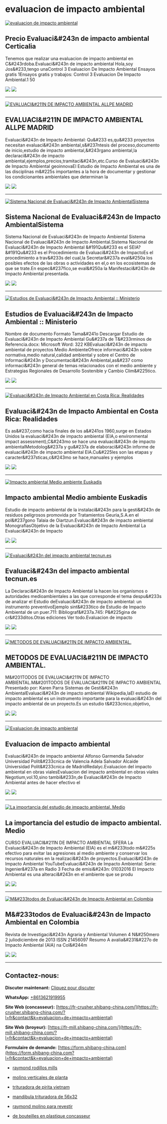 # evaluacion de impacto ambiental

<a href="https://swt.shibang-china.com/?l=fr&img&k=evaluacion+de+impacto+ambiental" target="_blank">![evaluacion de impacto ambiental](http://static.shibang-china.com/all-800x300/224.jpg)</a>

## Precio Evaluaci&#243n de impacto ambiental Certicalia
Tenemos que realizar una evaluacion de impacto ambiental en C&#243rdoba.Evaluaci&#243n de impacto ambiental Hola,soy Jos&#233,tengo unaControl 3 Evaluacion De Impacto Ambiental Ensayos gratis 1Ensayos gratis y trabajos: Control 3 Evaluacion De Impacto Ambiental.1 50


<a href="https://whatsapp.shibangsoft.com/WhatsApp.php" target="_blank" title="WhatsApp">![](http://static.shibang-china.com/icon/whatsapp.png)</a> <a href="https://swt.shibang-china.com/?l=fr&icon&k=evaluacion+de+impacto+ambiental" target="_blank">![](http://static.shibang-china.com/icon/chat-fr.png)</a>

---

<a href="https://swt.shibang-china.com/?l=fr&img&k=evaluacion+de+impacto+ambiental" target="_blank">![EVALUACI&#211N DE IMPACTO AMBIENTAL ALLPE MADRID](http://static.shibang-china.com/all-800x300/224.jpg)</a>

## EVALUACI&#211N DE IMPACTO AMBIENTAL ALLPE MADRID
Evaluaci&#243n de Impacto Ambiental: Qu&#233 es,qu&#233 proyectos necesitan evaluaci&#243n ambiental,s&#237ntesis del proceso,documento de inicio,estudio de impacto ambiental,&#243rgano ambiental,la declaraci&#243n de impacto ambiental,ejemplos,precios,tramitaci&#243n,etc.Curso de Evaluaci&#243n de Impacto Ambiental geoinnovaEl Estudio de Impacto Ambiental es una de las disciplinas m&#225s importantes a la hora de documentar y gestionar los condicionantes ambientales que determinan la


<a href="https://whatsapp.shibangsoft.com/WhatsApp.php" target="_blank" title="WhatsApp">![](http://static.shibang-china.com/icon/whatsapp.png)</a> <a href="https://swt.shibang-china.com/?l=fr&icon&k=evaluacion+de+impacto+ambiental" target="_blank">![](http://static.shibang-china.com/icon/chat-fr.png)</a>

---

<a href="https://swt.shibang-china.com/?l=fr&img&k=evaluacion+de+impacto+ambiental" target="_blank">![Sistema Nacional de Evaluaci&#243n de Impacto AmbientalSistema](http://static.shibang-china.com/all-800x300/242.jpg)</a>

## Sistema Nacional de Evaluaci&#243n de Impacto AmbientalSistema
Sistema Nacional de Evaluaci&#243n de Impacto Ambiental Sistema Nacional de Evaluaci&#243n de Impacto Ambiental.Sistema Nacional de Evaluaci&#243n de Impacto Ambiental &#191Qu&#233 es el SEIA?&#191Qu&#233 es el Procedimiento de Evaluaci&#243n de ImpactoEs el procedimiento a trav&#233s del cual,la Secretar&#237a eval&#250a los posibles efectos de las obras o actividades en el,o en los ecosistemas de que se trate.En espec&#237fico,se eval&#250a la Manifestaci&#243n de Impacto Ambiental presentada.


<a href="https://whatsapp.shibangsoft.com/WhatsApp.php" target="_blank" title="WhatsApp">![](http://static.shibang-china.com/icon/whatsapp.png)</a> <a href="https://swt.shibang-china.com/?l=fr&icon&k=evaluacion+de+impacto+ambiental" target="_blank">![](http://static.shibang-china.com/icon/chat-fr.png)</a>

---

<a href="https://swt.shibang-china.com/?l=fr&img&k=evaluacion+de+impacto+ambiental" target="_blank">![Estudios de Evaluaci&#243n de Impacto Ambiental :: Ministerio](http://static.shibang-china.com/all-800x300/987.jpg)</a>

## Estudios de Evaluaci&#243n de Impacto Ambiental :: Ministerio
Nombre de documento Formato Tama&#241o Descargar Estudio de Evaluaci&#243n de Impacto Ambiental Gu&#237a de T&#233rminos de Referencia.docx: Microsoft Word: 322 KBEvaluaci&#243n de impacto ambiental de proyectos Medio AmbienteOfrece informaci&#243n sobre normativa,medio natural,calidad ambiental y sobre el Centro de Informaci&#243n y Documentaci&#243n Ambiental,as&#237 como informaci&#243n general de temas relacionados con el medio ambiente y Estrategias Regionales de Desarrollo Sostenible y Cambio Clim&#225tico.


<a href="https://whatsapp.shibangsoft.com/WhatsApp.php" target="_blank" title="WhatsApp">![](http://static.shibang-china.com/icon/whatsapp.png)</a> <a href="https://swt.shibang-china.com/?l=fr&icon&k=evaluacion+de+impacto+ambiental" target="_blank">![](http://static.shibang-china.com/icon/chat-fr.png)</a>

---

<a href="https://swt.shibang-china.com/?l=fr&img&k=evaluacion+de+impacto+ambiental" target="_blank">![Evaluaci&#243n de Impacto Ambiental en Costa Rica: Realidades](http://static.shibang-china.com/all-800x300/601.jpg)</a>

## Evaluaci&#243n de Impacto Ambiental en Costa Rica: Realidades
Es as&#237,como hacia finales de los a&#241os 1960,surge en Estados Unidos la evaluaci&#243n de impacto ambiental (EIA,o environmental impact assessment),C&#243mo se hace una evaluaci&#243n de impacto ambientalMetodolog&#237a y gu&#237a de elaboraci&#243n informe de evaluaci&#243n de impacto ambiental EIA.Cu&#225les son las etapas y caracter&#237sticas,c&#243mo se hace,manuales y ejemplos


<a href="https://whatsapp.shibangsoft.com/WhatsApp.php" target="_blank" title="WhatsApp">![](http://static.shibang-china.com/icon/whatsapp.png)</a> <a href="https://swt.shibang-china.com/?l=fr&icon&k=evaluacion+de+impacto+ambiental" target="_blank">![](http://static.shibang-china.com/icon/chat-fr.png)</a>

---

<a href="https://swt.shibang-china.com/?l=fr&img&k=evaluacion+de+impacto+ambiental" target="_blank">![Impacto ambiental Medio ambiente Euskadis](http://static.shibang-china.com/all-800x300/160.jpg)</a>

## Impacto ambiental Medio ambiente Euskadis
Estudio de impacto ambiental de la instalaci&#243n para la gesti&#243n de residuos peligrosos promovida por Tratamientos Geuria,S.A.en el pol&#237gono Talaia de Oiartzun.Evaluaci&#243n de impacto ambiental MonografiasObjetivo de la Evaluaci&#243n de Impacto Ambiental La Evaluaci&#243n de Impacto


<a href="https://whatsapp.shibangsoft.com/WhatsApp.php" target="_blank" title="WhatsApp">![](http://static.shibang-china.com/icon/whatsapp.png)</a> <a href="https://swt.shibang-china.com/?l=fr&icon&k=evaluacion+de+impacto+ambiental" target="_blank">![](http://static.shibang-china.com/icon/chat-fr.png)</a>

---

<a href="https://swt.shibang-china.com/?l=fr&img&k=evaluacion+de+impacto+ambiental" target="_blank">![Evaluaci&#243n del impacto ambiental tecnun.es](http://static.shibang-china.com/all-800x300/675.jpg)</a>

## Evaluaci&#243n del impacto ambiental tecnun.es
La Declaraci&#243n de Impacto Ambiental la hacen los organismos o autoridades medioambientales a las que corresponde el tema despu&#233s de analizar el Estudio deEvaluaci&#243n de impacto ambiental: un instrumento preventivoEjemplo sint&#233tico de Estudio de Impacto Ambiental de un puer.711: Bibliograf&#237a.745: P&#225gina de cr&#233ditos.Otras ediciones Ver todo.Evaluacion de impacto


<a href="https://whatsapp.shibangsoft.com/WhatsApp.php" target="_blank" title="WhatsApp">![](http://static.shibang-china.com/icon/whatsapp.png)</a> <a href="https://swt.shibang-china.com/?l=fr&icon&k=evaluacion+de+impacto+ambiental" target="_blank">![](http://static.shibang-china.com/icon/chat-fr.png)</a>

---

<a href="https://swt.shibang-china.com/?l=fr&img&k=evaluacion+de+impacto+ambiental" target="_blank">![METODOS DE EVALUACI&#211N DE IMPACTO AMBIENTAL.](http://static.shibang-china.com/all-800x300/403.jpg)</a>

## METODOS DE EVALUACI&#211N DE IMPACTO AMBIENTAL.
M&#201TODOS DE EVALUACI&#211N DE IMPACTO AMBIENTAL.M&#201TODOS DE EVALUACI&#211N DE IMPACTO AMBIENTAL Presentado por: Karen Parra Sistemas de Gesti&#243n AmbientalEvaluaci&#243n de impacto ambiental Wikipedia,laEl estudio de impacto ambiental es un instrumento importante para la evaluaci&#243n del impacto ambiental de un proyecto.Es un estudio t&#233cnico,objetivo,


<a href="https://whatsapp.shibangsoft.com/WhatsApp.php" target="_blank" title="WhatsApp">![](http://static.shibang-china.com/icon/whatsapp.png)</a> <a href="https://swt.shibang-china.com/?l=fr&icon&k=evaluacion+de+impacto+ambiental" target="_blank">![](http://static.shibang-china.com/icon/chat-fr.png)</a>

---

<a href="https://swt.shibang-china.com/?l=fr&img&k=evaluacion+de+impacto+ambiental" target="_blank">![Evaluacion de impacto ambiental](http://static.shibang-china.com/all-800x300/511.jpg)</a>

## Evaluacion de impacto ambiental
Evaluaci&#243n de impacto ambiental Alfonso Garmendia Salvador Universidad Polit&#233cnica de Valencia Adela Salvador Alcaide Universidad Polit&#233cnica de MadridRedalyc.Evaluacion del impacto ambiental en obras vialesEvaluacion del impacto ambiental en obras viales Negotium,vol.10,sino tambi&#233n,de Evaluaci&#243n de Impacto Ambiental antes de hacer efectivo el


<a href="https://whatsapp.shibangsoft.com/WhatsApp.php" target="_blank" title="WhatsApp">![](http://static.shibang-china.com/icon/whatsapp.png)</a> <a href="https://swt.shibang-china.com/?l=fr&icon&k=evaluacion+de+impacto+ambiental" target="_blank">![](http://static.shibang-china.com/icon/chat-fr.png)</a>

---

<a href="https://swt.shibang-china.com/?l=fr&img&k=evaluacion+de+impacto+ambiental" target="_blank">![La importancia del estudio de impacto ambiental. Medio](http://static.shibang-china.com/all-800x300/659.jpg)</a>

## La importancia del estudio de impacto ambiental. Medio
CURSO EVALUACI&#211N DE IMPACTO AMBIENTAL SFERA La Evaluaci&#243n de Impacto Ambiental (EIA) es el m&#233todo m&#225s efectivo para evitar las agresiones al medio ambiente y conservar los recursos naturales en la realizaci&#243n de proyectos.Evaluaci&#243n de Impacto Ambiental YouTubeEvaluaci&#243n de Impacto Ambiental: Serie: Ingenier&#237a en Radio 3 Fecha de emisi&#243n: 01032016 El Impacto Ambiental es una alteraci&#243n en el ambiente que se produ


<a href="https://whatsapp.shibangsoft.com/WhatsApp.php" target="_blank" title="WhatsApp">![](http://static.shibang-china.com/icon/whatsapp.png)</a> <a href="https://swt.shibang-china.com/?l=fr&icon&k=evaluacion+de+impacto+ambiental" target="_blank">![](http://static.shibang-china.com/icon/chat-fr.png)</a>

---

<a href="https://swt.shibang-china.com/?l=fr&img&k=evaluacion+de+impacto+ambiental" target="_blank">![M&#233todos de Evaluaci&#243n de Impacto Ambiental en Colombia](http://static.shibang-china.com/all-800x300/718.jpg)</a>

## M&#233todos de Evaluaci&#243n de Impacto Ambiental en Colombia
Revista de Investigaci&#243n Agraria y Ambiental Volumen 4 N&#250mero 2 juliodiciembre de 2013 ISSN 21456097 Resumo A avalia&#231&#227o de Impacto Ambiental (AIA) na Col&#244m

<a href="https://whatsapp.shibangsoft.com/WhatsApp.php" target="_blank" title="WhatsApp">![](http://static.shibang-china.com/icon/whatsapp.png)</a> <a href="https://swt.shibang-china.com/?l=fr&icon&k=evaluacion+de+impacto+ambiental" target="_blank">![](http://static.shibang-china.com/icon/chat-fr.png)</a>

---
## Contactez-nous:

**Discuter maintenant:** [Cliquez pour discuter](https://swt.shibang-china.com?l=fr&contact&k=evaluacion+de+impacto+ambiental)

**WhatsApp:**  [+8613621919955](https://whatsapp.shibangsoft.com/WhatsApp.php)

**Site Web (concasseur):** [https://fr-crusher.shibang-china.com/](https://fr-crusher.shibang-china.com/?l=fr&contact&k=evaluacion+de+impacto+ambiental)

**Site Web (broyeur):** [https://fr-mill.shibang-china.com/](https://fr-mill.shibang-china.com/?l=fr&contact&k=evaluacion+de+impacto+ambiental)

**Formulaire de demande:** [https://form.shibang-china.com](https://form.shibang-china.com?l=fr&contact&k=evaluacion+de+impacto+ambiental)

* [raymond rodillos mills](../62/raymond%20rodillos%20mills.md)

* [molino verticales de planta](../62/molino%20verticales%20de%20planta.md)

* [trituradora de pirita vietnam](../64/trituradora%20de%20pirita%20vietnam.md)

* [mandibula trituradora de 56x32](../62/mandibula%20trituradora%20de%2056x32.md)

* [raymond molino para revestir](../64/raymond%20molino%20para%20revestir.md)

* [de bouteilles en plastique concasseur](../65/de%20bouteilles%20en%20plastique%20concasseur.md)